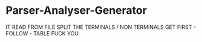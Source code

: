 # Parser-Analyser-Generator
IT READ FROM FILE
SPLIT THE TERMINALS / NON TERMINALS 
GET FIRST - FOLLOW - TABLE
FUCK YOU
